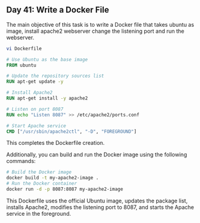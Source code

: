 ## Day 41: Write a Docker File

The main objective of this task is to write a Docker file that takes ubuntu as image, install apache2 webserver change the listening port and run the webserver.

```bash
vi Dockerfile
```

```dockerfile
# Use Ubuntu as the base image
FROM ubuntu

# Update the repository sources list
RUN apt-get update -y

# Install Apache2
RUN apt-get install -y apache2

# Listen on port 8087
RUN echo "Listen 8087" >> /etc/apache2/ports.conf

# Start Apache service
CMD ["/usr/sbin/apache2ctl", "-D", "FOREGROUND"]
```

This completes the Dockerfile creation. 

Additionally, you can build and run the Docker image using the following commands:

```bash
# Build the Docker image
docker build -t my-apache2-image .
# Run the Docker container
docker run -d -p 8087:8087 my-apache2-image
```

This Dockerfile uses the official Ubuntu image, updates the package list, installs Apache2, modifies the listening port to 8087, and starts the Apache service in the foreground.